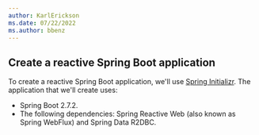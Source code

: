 ```yaml
---
author: KarlErickson
ms.date: 07/22/2022
ms.author: bbenz
---
```


## Create a reactive Spring Boot application

To create a reactive Spring Boot application, we'll use [Spring Initializr](https://start.spring.io/). The application that we'll create uses:

- Spring Boot 2.7.2.
- The following dependencies: Spring Reactive Web (also known as Spring WebFlux) and Spring Data R2DBC.
